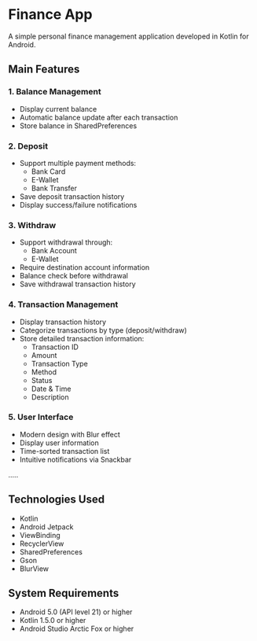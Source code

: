 # Finance App

A simple personal finance management application developed in Kotlin for Android.

## Main Features

### 1. Balance Management
- Display current balance
- Automatic balance update after each transaction
- Store balance in SharedPreferences

### 2. Deposit
- Support multiple payment methods:
  - Bank Card
  - E-Wallet
  - Bank Transfer
- Save deposit transaction history
- Display success/failure notifications

### 3. Withdraw
- Support withdrawal through:
  - Bank Account
  - E-Wallet
- Require destination account information
- Balance check before withdrawal
- Save withdrawal transaction history

### 4. Transaction Management
- Display transaction history
- Categorize transactions by type (deposit/withdraw)
- Store detailed transaction information:
  - Transaction ID
  - Amount
  - Transaction Type
  - Method
  - Status
  - Date & Time
  - Description

### 5. User Interface
- Modern design with Blur effect
- Display user information
- Time-sorted transaction list
- Intuitive notifications via Snackbar

.....

## Technologies Used
- Kotlin
- Android Jetpack
- ViewBinding
- RecyclerView
- SharedPreferences
- Gson
- BlurView

## System Requirements
- Android 5.0 (API level 21) or higher
- Kotlin 1.5.0 or higher
- Android Studio Arctic Fox or higher 